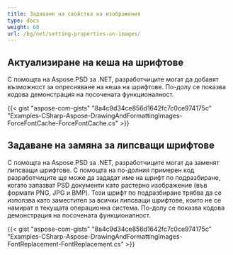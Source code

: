 ```yaml
---
title: Задаване на свойства на изображения
type: docs
weight: 60
url: /bg/net/setting-properties-on-images/
---
```


## **Актуализиране на кеша на шрифтове**
С помощта на Aspose.PSD за .NET, разработчиците могат да добавят възможност за опресняване на кеша на шрифтове. По-долу се показва кодова демонстрация на посочената функционалност.


{{< gist "aspose-com-gists" "8a4c9d34ce856d1642fc7c0ce974175c" "Examples-CSharp-Aspose-DrawingAndFormattingImages-ForceFontCache-ForceFontCache.cs" >}}
## **Задаване на замяна за липсващи шрифтове**
С помощта на Aspose.PSD за .NET, разработчиците могат да заменят липсващи шрифтове. С помощта на по-долния примерен код разработчиците ще може да зададат име на шрифт по подразбиране, когато запазват PSD документи като растерно изображение (във формати PNG, JPG и BMP). Този шрифт по подразбиране трябва да се използва като заместител за всички липсващи шрифтове, които не се намират в текущата операционна система. По-долу се показва кодова демонстрация на посочената функционалност.

{{< gist "aspose-com-gists" "8a4c9d34ce856d1642fc7c0ce974175c" "Examples-CSharp-Aspose-DrawingAndFormattingImages-FontReplacement-FontReplacement.cs" >}}